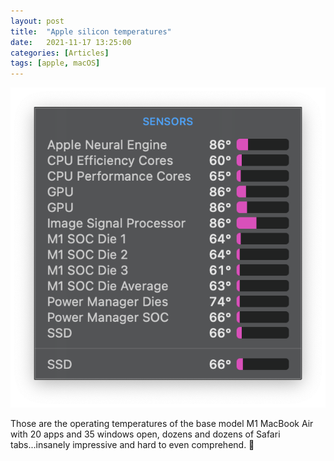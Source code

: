 ```yaml
---
layout: post
title:  "Apple silicon temperatures"
date:   2021-11-17 13:25:00
categories: [Articles]
tags: [apple, macOS]
---
```


![temps](/assets/img/2021/11/temps.png)

Those are the operating temperatures of the base model M1 MacBook Air with 20 apps and 35 windows open, dozens and dozens of Safari tabs...insanely impressive and hard to even comprehend. 🤯
